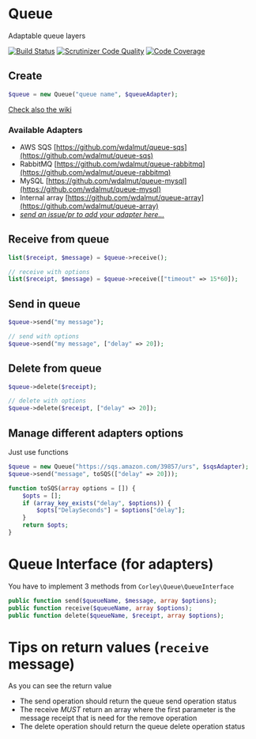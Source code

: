 # Queue

Adaptable queue layers

[![Build Status](https://travis-ci.org/wdalmut/queue.svg?branch=master)](https://travis-ci.org/wdalmut/queue)
[![Scrutinizer Code Quality](https://scrutinizer-ci.com/g/wdalmut/queue/badges/quality-score.png?b=master)](https://scrutinizer-ci.com/g/wdalmut/queue/?branch=master)
[![Code Coverage](https://scrutinizer-ci.com/g/wdalmut/queue/badges/coverage.png?b=master)](https://scrutinizer-ci.com/g/wdalmut/queue/?branch=master)

## Create

```php
$queue = new Queue("queue name", $queueAdapter);
```

[Check also the wiki](https://github.com/wdalmut/queue/wiki)

### Available Adapters

 * AWS SQS [https://github.com/wdalmut/queue-sqs](https://github.com/wdalmut/queue-sqs)
 * RabbitMQ [https://github.com/wdalmut/queue-rabbitmq](https://github.com/wdalmut/queue-rabbitmq)
 * MySQL [https://github.com/wdalmut/queue-mysql](https://github.com/wdalmut/queue-mysql)
 * Internal array [https://github.com/wdalmut/queue-array](https://github.com/wdalmut/queue-array)
 * [_send an issue/pr to add your adapter here..._](#interface)

## Receive from queue

```php
list($receipt, $message) = $queue->receive();

// receive with options
list($receipt, $message) = $queue->receive(["timeout" => 15*60]);
```

## Send in queue

```php
$queue->send("my message");

// send with options
$queue->send("my message", ["delay" => 20]);
```

## Delete from queue

```php
$queue->delete($receipt);

// delete with options
$queue->delete($receipt, ["delay" => 20]);
```

## Manage different adapters options

Just use functions

```php
$queue = new Queue("https://sqs.amazon.com/39857/urs", $sqsAdapter);
$queue->send("message", toSQS(["delay" => 20]));

function toSQS(array options = []) {
    $opts = [];
    if (array_key_exists("delay", $options)) {
        $opts["DelaySeconds"] = $options["delay"];
    }
    return $opts;
}
```

# Queue Interface (for adapters) <a name="interface"></a>

You have to implement 3 methods from `Corley\Queue\QueueInterface`

```php
public function send($queueName, $message, array $options);
public function receive($queueName, array $options);
public function delete($queueName, $receipt, array $options);
```

# Tips on return values (`receive` message)

As you can see the return value

 * The send operation should return the queue send operation status
 * The receive *MUST* return an array where the first parameter is the message
   receipt that is need for the remove operation
 * The delete operation should return the queue delete operation status

